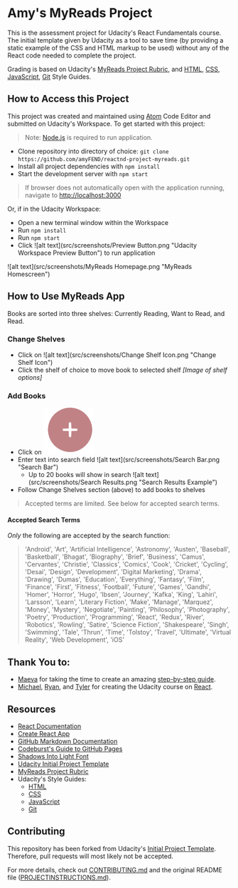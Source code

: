 # Amy's MyReads Project

This is the assessment project for Udacity's React Fundamentals course.  The initial template given by Udacity as a tool to save time (by providing a static example of the CSS and HTML markup to be used) without any of the React code needed to complete the project.

Grading is based on Udacity's [MyReads Project Rubric](https://review.udacity.com/#!/rubrics/918/view), and [HTML](http://udacity.github.io/frontend-nanodegree-styleguide/index.html), [CSS](http://udacity.github.io/frontend-nanodegree-styleguide/css.html), [JavaScript](http://udacity.github.io/frontend-nanodegree-styleguide/javascript.html), [Git](https://udacity.github.io/git-styleguide/) Style Guides.

## How to Access this Project

This project was created and maintained using [Atom](https://atom.io/) Code Editor and submitted on Udacity's Workspace.  To get started with this project:

>Note: [Node.js](https://nodejs.org/en/) is required to run application.

* Clone repository into directory of choice: `git clone https://github.com/amyFEND/reactnd-project-myreads.git`
* Install all project dependencies with `npm install`
* Start the development server with `npm start`
>If browser does not automatically open with the application running, navigate to [http://localhost:3000](http://localhost:3000)

Or, if in the Udacity Workspace:
* Open a new terminal window within the Workspace
* Run `npm install`
* Run `npm start`
* Click ![alt text](src/screenshots/Preview Button.png "Udacity Workspace Preview Button") to run application

![alt text](src/screenshots/MyReads Homepage.png "MyReads Homescreen")

## How to Use MyReads App

  Books are sorted into three shelves: Currently Reading, Want to Read, and Read.

### Change Shelves
 * Click on ![alt text](src/screenshots/Change Shelf Icon.png "Change Shelf Icon")
 * Click the shelf of choice to move book to selected shelf *[Image of shelf options]*

### Add Books
  * Click on ![alt text](src/screenshots/Add.png "Add/Search Book")
  * Enter text into search field ![alt text](src/screenshots/Search Bar.png "Search Bar")
    * Up to 20 books will show in search
![alt text](src/screenshots/Search Results.png "Search Results Example")
  * Follow Change Shelves section (above) to add books to shelves

>Accepted terms are limited. See below for accepted search terms.

#### Accepted Search Terms

*Only* the following are accepted by the search function:
>'Android', 'Art', 'Artificial Intelligence', 'Astronomy', 'Austen',
>'Baseball', 'Basketball', 'Bhagat', 'Biography', 'Brief', 'Business',
>'Camus', 'Cervantes', 'Christie', 'Classics', 'Comics', 'Cook', 'Cricket', 'Cycling',
>'Desai', 'Design', 'Development', 'Digital Marketing', 'Drama', 'Drawing', 'Dumas',
>'Education', 'Everything', 'Fantasy', 'Film', 'Finance', 'First', 'Fitness', 'Football', 'Future',
>'Games', 'Gandhi', 'Homer', 'Horror', 'Hugo', 'Ibsen', 'Journey', 'Kafka', 'King',
>'Lahiri', 'Larsson', 'Learn', 'Literary Fiction', 'Make', 'Manage', 'Marquez', 'Money', 'Mystery',
>'Negotiate', 'Painting', 'Philosophy', 'Photography', 'Poetry', 'Production', 'Programming',
>'React', 'Redux', 'River', 'Robotics', 'Rowling', 'Satire',
>'Science Fiction', 'Shakespeare', 'Singh', 'Swimming', 'Tale', 'Thrun', 'Time', 'Tolstoy',
>'Travel', 'Ultimate', 'Virtual Reality', 'Web Development', 'iOS'


## Thank You to:

* [Maeva](https://www.youtube.com/channel/UCqKeTmQIyIXxSSKfFdfbnIg) for taking the time to create an amazing [step-by-step guide](https://www.youtube.com/watch?v=i6L2jLHV9j8&feature=youtu.be).
* [Michael](https://twitter.com/mjackson), [Ryan](https://twitter.com/ryanflorence), and [Tyler](https://twitter.com/tylermcginnis) for creating the Udacity course on [React](https://twitter.com/reactjs).

## Resources

* [React Documentation](https://reacttraining.com/react-router/web/guides/philosophy)
* [Create React App](https://github.com/facebookincubator/create-react-app)
* [GitHub Markdown Documentation](https://help.github.com/articles/getting-started-with-writing-and-formatting-on-github/)
* [Codeburst's Guide to GitHub Pages](https://codeburst.io/deploy-react-to-github-pages-to-create-an-amazing-website-42d8b09cd4d)
* [Shadows Into Light Font](https://fonts.google.com/specimen/Shadows+Into+Light?selection.family=Shadows+Into+Light)
* [Udacity Initial Project Template](https://github.com/udacity/reactnd-project-myreads-starter)
* [MyReads Project Rubric](https://review.udacity.com/#!/rubrics/918/view)
* Udacity's Style Guides:
  * [HTML](http://udacity.github.io/frontend-nanodegree-styleguide/index.html)
  * [CSS](http://udacity.github.io/frontend-nanodegree-styleguide/css.html)
  * [JavaScript](http://udacity.github.io/frontend-nanodegree-styleguide/javascript.html)
  * [Git](https://udacity.github.io/git-styleguide/)

## Contributing

This repository has been forked from Udacity's [Initial Project Template](https://github.com/udacity/reactnd-project-myreads-starter). Therefore, pull requests will most likely not be accepted.

For more details, check out [CONTRIBUTING.md](CONTRIBUTING.md) and the original README file ([PROJECTINSTRUCTIONS.md](PROJECTINSTRUCTIONS.md)).
